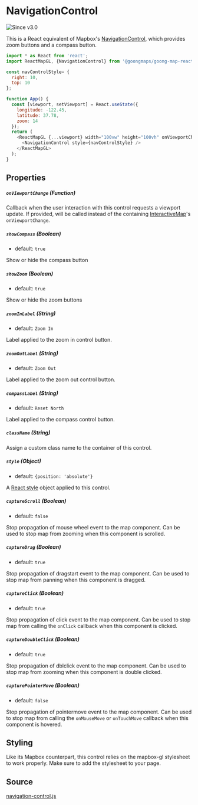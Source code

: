# NavigationControl

![Since v3.0](https://img.shields.io/badge/since-v3.0-green)

This is a React equivalent of Mapbox's [NavigationControl](https://www.mapbox.com/mapbox-gl-js/api/#navigationcontrol),
which provides zoom buttons and a compass button.

```js
import * as React from 'react';
import ReactMapGL, {NavigationControl} from '@goongmaps/goong-map-react';

const navControlStyle= {
  right: 10,
  top: 10
};

function App() {
  const [viewport, setViewport] = React.useState({
    longitude: -122.45,
    latitude: 37.78,
    zoom: 14
  });
  return (
    <ReactMapGL {...viewport} width="100vw" height="100vh" onViewportChange={setViewport}>
      <NavigationControl style={navControlStyle} />
    </ReactMapGL>
  );
}
```

## Properties

##### `onViewportChange` (Function)

Callback when the user interaction with this control requests a viewport update. If provided, will be called instead of the containing [InteractiveMap](/docs/api-reference/interactive-map.md)'s `onViewportChange`.

##### `showCompass` (Boolean)

- default: `true`

Show or hide the compass button

##### `showZoom` (Boolean)

- default: `true`

Show or hide the zoom buttons

##### `zoomInLabel` (String)

- default: `Zoom In`

Label applied to the zoom in control button.

##### `zoomOutLabel` (String)

- default: `Zoom Out`

Label applied to the zoom out control button.

##### `compassLabel` (String)

- default: `Reset North`

Label applied to the compass control button.

##### `className` (String)

Assign a custom class name to the container of this control.

##### `style` (Object)

- default: `{position: 'absolute'}`

A [React style](https://reactjs.org/docs/dom-elements.html#style) object applied to this control.

##### `captureScroll` (Boolean)

- default: `false`

Stop propagation of mouse wheel event to the map component. Can be used to stop map from zooming when this component is scrolled.

##### `captureDrag` (Boolean)

- default: `true`

Stop propagation of dragstart event to the map component. Can be used to stop map from panning when this component is dragged.

##### `captureClick` (Boolean)

- default: `true`

Stop propagation of click event to the map component. Can be used to stop map from calling the `onClick` callback when this component is clicked.

##### `captureDoubleClick` (Boolean)

- default: `true`

Stop propagation of dblclick event to the map component. Can be used to stop map from zooming when this component is double clicked.

##### `capturePointerMove` (Boolean)

- default: `false`

Stop propagation of pointermove event to the map component. Can be used to stop map from calling the `onMouseMove` or `onTouchMove` callback when this component is hovered.


## Styling

Like its Mapbox counterpart, this control relies on the mapbox-gl stylesheet to work properly. Make sure to add the stylesheet to your page.

## Source

[navigation-control.js](https://github.com/visgl/react-map-gl/tree/6.0-release/src/components/navigation-control.js)

